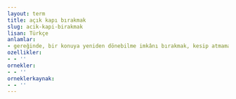```yaml
---
layout: term
title: açık kapı bırakmak
slug: acik-kapi-birakmak
lisan: Türkçe
anlamlar:
- gereğinde, bir konuya yeniden dönebilme imkânı bırakmak, kesip atmamak
ozellikler:
- - ''
ornekler:
- - ''
orneklerkaynak:
- - ''
---
```

